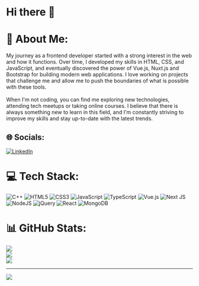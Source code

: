 # Hi there 👋
# 💫 About Me:
My journey as a frontend developer started with a strong interest in the web and how it functions. Over time, I developed my skills in HTML, CSS, and JavaScript, and eventually discovered the power of Vue.js, Nuxt.js and Bootstrap for building modern web applications. I love working on projects that challenge me and allow me to push the boundaries of what is possible with these tools.<br><br>When I'm not coding, you can find me exploring new technologies, attending tech meetups or taking online courses. I believe that there is always something new to learn in this field, and I'm constantly striving to improve my skills and stay up-to-date with the latest trends.


## 🌐 Socials:
[![LinkedIn](https://img.shields.io/badge/LinkedIn-%230077B5.svg?logo=linkedin&logoColor=white)](https://linkedin.com/in/https://www.linkedin.com/in/ali-karimnemati/) 

# 💻 Tech Stack:
![C++](https://img.shields.io/badge/c++-%2300599C.svg?style=for-the-badge&logo=c%2B%2B&logoColor=white) ![HTML5](https://img.shields.io/badge/html5-%23E34F26.svg?style=for-the-badge&logo=html5&logoColor=white) ![CSS3](https://img.shields.io/badge/css3-%231572B6.svg?style=for-the-badge&logo=css3&logoColor=white) ![JavaScript](https://img.shields.io/badge/javascript-%23323330.svg?style=for-the-badge&logo=javascript&logoColor=%23F7DF1E) ![TypeScript](https://img.shields.io/badge/typescript-%23007ACC.svg?style=for-the-badge&logo=typescript&logoColor=white) ![Vue.js](https://img.shields.io/badge/vuejs-%2335495e.svg?style=for-the-badge&logo=vuedotjs&logoColor=%234FC08D) ![Next JS](https://img.shields.io/badge/Next-black?style=for-the-badge&logo=next.js&logoColor=white) ![NodeJS](https://img.shields.io/badge/node.js-6DA55F?style=for-the-badge&logo=node.js&logoColor=white) ![jQuery](https://img.shields.io/badge/jquery-%230769AD.svg?style=for-the-badge&logo=jquery&logoColor=white) ![React](https://img.shields.io/badge/react-%2320232a.svg?style=for-the-badge&logo=react&logoColor=%2361DAFB) ![MongoDB](https://img.shields.io/badge/MongoDB-%234ea94b.svg?style=for-the-badge&logo=mongodb&logoColor=white)
# 📊 GitHub Stats:
![](https://github-readme-stats.vercel.app/api?username=AliKarimNemati&theme=dark&hide_border=false&include_all_commits=false&count_private=false)<br/>
![](https://github-readme-streak-stats.herokuapp.com/?user=AliKarimNemati&theme=dark&hide_border=false)<br/>
![](https://github-readme-stats.vercel.app/api/top-langs/?username=AliKarimNemati&theme=dark&hide_border=false&include_all_commits=false&count_private=false&layout=compact)

---
[![](https://visitcount.itsvg.in/api?id=AliKarimNemati&icon=0&color=0)](https://visitcount.itsvg.in)


<!-- Proudly created with GPRM ( https://gprm.itsvg.in ) -->
